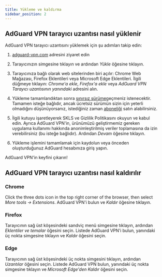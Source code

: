```yaml
---
title: Yükleme ve kaldırma
sidebar_position: 2
---
```


## AdGuard VPN tarayıcı uzantısı nasıl yüklenir

AdGuard VPN tarayıcı uzantısını yüklemek için şu adımları takip edin:

1. [adguard-vpn.com](https://adguard-vpn.com/browser-extension/overview.html) adresini ziyaret edin

2. Tarayıcınızın simgesine tıklayın ve ardından *Yükle* öğesine tıklayın.

3. Tarayıcınıza bağlı olarak web sitelerinden biri açılır: Chrome Web Mağazası, Firefox Eklentileri veya Microsoft Edge Eklentileri. İlgili düğmeye tıklayın: *Chrome'a ekle*, *Firefox'a ekle* veya *AdGuard VPN Tarayıcı uzantısının yanındaki* adresini alın.

4. Yükleme tamamlandıktan sonra [sınırsız sürüme](https://adguard-vpn.com/thankyou.html)geçmeniz istenecektir. Tamamen isteğe bağlıdır, ancak ücretsiz sürümün sizin için yeterli olmadığını düşünüyorsanız, istediğiniz zaman [aboneliği](/general/subscription.md) satın alabilirsiniz.

4. İlgili kutuyu işaretleyerek SKLS ve Gizlilik Politikasını okuyun ve kabul edin. Ayrıca AdGuard VPN'in, ürünümüzü geliştirmemiz gereken uygulama kullanımı hakkında anonimleştirilmiş veriler toplamasına da izin verebilirsiniz (bu isteğe bağlıdır). Ardından *Devam* öğesine tıklayın.

5. Yükleme işlemini tamamlamak için kaydolun veya önceden oluşturduğunuz AdGuard hesabınıza giriş yapın.

AdGuard VPN'in keyfini çıkarın!

## AdGuard VPN tarayıcı uzantısı nasıl kaldırılır

### Chrome

Click the three dots icon in the top right corner of the browser, then select *More tools → Extensions*. AdGuard VPN'i bulun ve *Kaldır* öğesine tıklayın.

### Firefox

Tarayıcının sağ üst köşesindeki sandviç menü simgesine tıklayın, ardından *Eklentiler ve temalar* öğesini seçin. Listede AdGuard VPN'i bulun, yanındaki üç nokta simgesine tıklayın ve *Kaldır* öğesini seçin.

### Edge

Tarayıcının sağ üst köşesindeki üç nokta simgesini tıklayın, ardından *Uzantılar* öğesini seçin. Listede AdGuard VPN bulun, yanındaki üç nokta simgesine tıklayın ve *Microsoft Edge'den Kaldır* öğesini seçin.